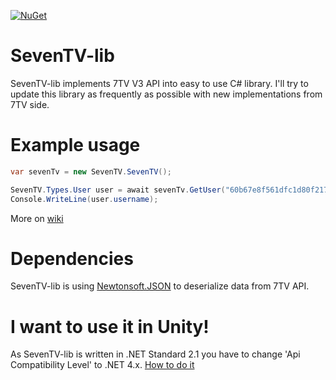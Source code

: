 [![NuGet](https://img.shields.io/nuget/v/SevenTV-lib.svg?label=NuGet)](https://nuget.org/packages/SevenTV-lib)
# SevenTV-lib
SevenTV-lib implements 7TV V3 API into easy to use C# library. I'll try to update this library as frequently as possible with new implementations from 7TV side.

# Example usage
```csharp
var sevenTv = new SevenTV.SevenTV();

SevenTV.Types.User user = await sevenTv.GetUser("60b67e8f561dfc1d80f217c5");
Console.WriteLine(user.username);
```
More on [wiki](https://github.com/Xslash58/SevenTV-lib/wiki)

# Dependencies
SevenTV-lib is using [Newtonsoft.JSON](https://www.newtonsoft.com/json) to deserialize data from 7TV API.

# I want to use it in Unity!
As SevenTV-lib is written in .NET Standard 2.1 you have to change 'Api Compatibility Level' to .NET 4.x.
[How to do it](https://learn.microsoft.com/en-us/visualstudio/gamedev/unity/unity-scripting-upgrade)
